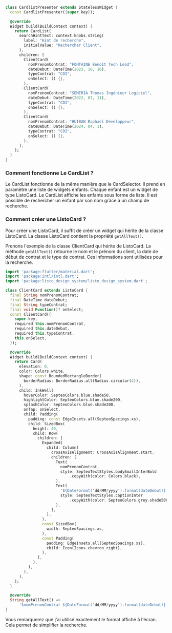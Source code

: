 ```dart
class CardlistPresenter extends StatelessWidget {
  const CardlistPresenter({super.key});

  @override
  Widget build(BuildContext context) {
    return CardList(
      searchHintText: context.knobs.string(
        label: "Hint de recherche",
        initialValue: "Rechercher Client",
      ),
      children: [
        ClientCard(
          nomPrenomContrat: "FONTAINE Benoît Tech Lead",
          dateDebut: DateTime(2023, 10, 16),
          typeContrat: "CDI",
          onSelect: () {},
        ),
        ClientCard(
          nomPrenomContrat: "SEMERIA Thomas Ingénieur Logiciel",
          dateDebut: DateTime(2022, 07, 11),
          typeContrat: "CDI",
          onSelect: () {},
        ),
        ClientCard(
          nomPrenomContrat: "HUIBAN Raphael Développeur",
          dateDebut: DateTime(2024, 04, 1),
          typeContrat: "CDI",
          onSelect: () {},
        ),
      ],
    );
  }
}
```

### Comment fonctionne Le CardList ?
Le CardList fonctionne de la même manière que le CardSelector. Il prend en paramètre une liste de widgets enfants. Chaque enfant est un widget de type ListoCard. Le CardList affiche les enfants sous forme de liste. Il est possible de rechercher un enfant par son nom grâce à un champ de recherche.

### Comment créer une ListoCard ?
Pour créer une ListoCard, il suffit de créer un widget qui hérite de la classe ListoCard. La classe ListoCard contient la propriété `getAllText()`.

Prenons l'exemple de la classe ClientCard qui hérite de ListoCard. La méthode `getAllText()` retourne le nom et le prénom du client, la date de début de contrat et le type de contrat. Ces informations sont utilisées pour la recherche.

```dart
import 'package:flutter/material.dart';
import 'package:intl/intl.dart';
import 'package:listo_design_system/listo_design_system.dart';

class ClientCard extends ListoCard {
  final String nomPrenomContrat;
  final DateTime dateDebut;
  final String typeContrat;
  final void Function()? onSelect;
  const ClientCard({
    super.key,
    required this.nomPrenomContrat,
    required this.dateDebut,
    required this.typeContrat,
    this.onSelect,
  });

  @override
  Widget build(BuildContext context) {
    return Card(
      elevation: 0,
      color: Colors.white,
      shape: const RoundedRectangleBorder(
        borderRadius: BorderRadius.all(Radius.circular(4)),
      ),
      child: InkWell(
        hoverColor: SepteoColors.blue.shade50,
        highlightColor: SepteoColors.blue.shade200,
        splashColor: SepteoColors.blue.shade200,
        onTap: onSelect,
        child: Padding(
          padding: const EdgeInsets.all(SepteoSpacings.xs),
          child: SizedBox(
            height: 40,
            child: Row(
              children: [
                Expanded(
                  child: Column(
                    crossAxisAlignment: CrossAxisAlignment.start,
                    children: [
                      Text(
                        nomPrenomContrat,
                        style: SepteoTextStyles.bodySmallInterBold
                            .copyWith(color: Colors.black),
                      ),
                      Text(
                        '${DateFormat('dd/MM/yyyy').format(dateDebut)} / $typeContrat',
                        style: SepteoTextStyles.captionInter
                            .copyWith(color: SepteoColors.grey.shade500),
                      ),
                    ],
                  ),
                ),
                const SizedBox(
                  width: SepteoSpacings.xs,
                ),
                const Padding(
                  padding: EdgeInsets.all(SepteoSpacings.xs),
                  child: Icon(Icons.chevron_right),
                ),
              ],
            ),
          ),
        ),
      ),
    );
  }

  @override
  String getAllText() =>
      '$nomPrenomContrat ${DateFormat('dd/MM/yyyy').format(dateDebut)} / $typeContrat';
}
```
Vous remarquerez que j'ai utilisé exactement le format affiché à l'écran. Cela permet de simplifier la recherche.